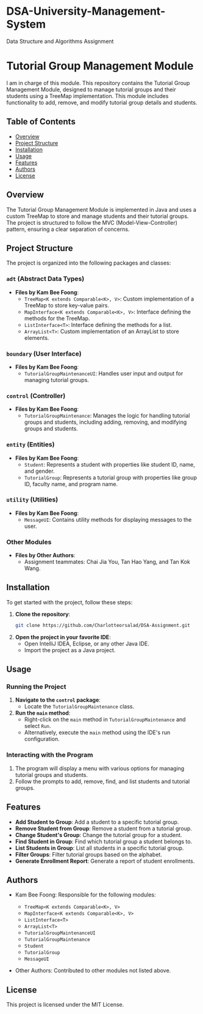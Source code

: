 # DSA-University-Management-System
Data Structure and Algorithms Assignment

# Tutorial Group Management Module

I am in charge of this module.
This repository contains the Tutorial Group Management Module, designed to manage tutorial groups and their students using a TreeMap implementation. This module includes functionality to add, remove, and modify tutorial group details and students.

## Table of Contents

- [Overview](#overview)
- [Project Structure](#project-structure)
- [Installation](#installation)
- [Usage](#usage)
- [Features](#features)
- [Authors](#authors)
- [License](#license)

## Overview

The Tutorial Group Management Module is implemented in Java and uses a custom TreeMap to store and manage students and their tutorial groups. The project is structured to follow the MVC (Model-View-Controller) pattern, ensuring a clear separation of concerns.

## Project Structure

The project is organized into the following packages and classes:

### `adt` (Abstract Data Types)

- **Files by Kam Bee Foong**:
  - `TreeMap<K extends Comparable<K>, V>`: Custom implementation of a TreeMap to store key-value pairs.
  - `MapInterface<K extends Comparable<K>, V>`: Interface defining the methods for the TreeMap.
  - `ListInterface<T>`: Interface defining the methods for a list.
  - `ArrayList<T>`: Custom implementation of an ArrayList to store elements.

### `boundary` (User Interface)

- **Files by Kam Bee Foong**:
  - `TutorialGroupMaintenanceUI`: Handles user input and output for managing tutorial groups.

### `control` (Controller)

- **Files by Kam Bee Foong**:
  - `TutorialGroupMaintenance`: Manages the logic for handling tutorial groups and students, including adding, removing, and modifying groups and students.

### `entity` (Entities)

- **Files by Kam Bee Foong**:
  - `Student`: Represents a student with properties like student ID, name, and gender.
  - `TutorialGroup`: Represents a tutorial group with properties like group ID, faculty name, and program name.

### `utility` (Utilities)

- **Files by Kam Bee Foong**:
  - `MessageUI`: Contains utility methods for displaying messages to the user.

### Other Modules

- **Files by Other Authors**:
  - Assignment teammates: Chai Jia You, Tan Hao Yang, and Tan Kok Wang.

## Installation

To get started with the project, follow these steps:

1. **Clone the repository**:
    ```bash
    git clone https://github.com/Charlotteorsalad/DSA-Assignment.git
    ```
2. **Open the project in your favorite IDE**:
    - Open IntelliJ IDEA, Eclipse, or any other Java IDE.
    - Import the project as a Java project.

## Usage

### Running the Project

1. **Navigate to the `control` package**:
    - Locate the `TutorialGroupMaintenance` class.
2. **Run the `main` method**:
    - Right-click on the `main` method in `TutorialGroupMaintenance` and select `Run`.
    - Alternatively, execute the `main` method using the IDE's run configuration.

### Interacting with the Program

1. The program will display a menu with various options for managing tutorial groups and students.
2. Follow the prompts to add, remove, find, and list students and tutorial groups.

## Features

- **Add Student to Group**: Add a student to a specific tutorial group.
- **Remove Student from Group**: Remove a student from a tutorial group.
- **Change Student's Group**: Change the tutorial group for a student.
- **Find Student in Group**: Find which tutorial group a student belongs to.
- **List Students in Group**: List all students in a specific tutorial group.
- **Filter Groups**: Filter tutorial groups based on the alphabet.
- **Generate Enrollment Report**: Generate a report of student enrollments.

## Authors

- Kam Bee Foong: Responsible for the following modules:
  - `TreeMap<K extends Comparable<K>, V>`
  - `MapInterface<K extends Comparable<K>, V>`
  - `ListInterface<T>`
  - `ArrayList<T>`
  - `TutorialGroupMaintenanceUI`
  - `TutorialGroupMaintenance`
  - `Student`
  - `TutorialGroup`
  - `MessageUI`

- Other Authors: Contributed to other modules not listed above.

## License

This project is licensed under the MIT License.

